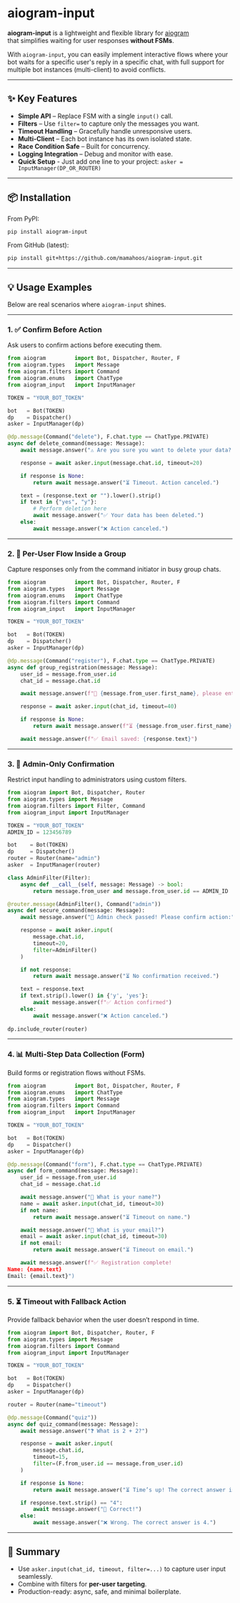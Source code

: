 # aiogram-input

**aiogram-input** is a lightweight and flexible library for [aiogram](https://github.com/aiogram/aiogram)  
that simplifies waiting for user responses **without FSMs**.

With `aiogram-input`, you can easily implement interactive flows where your bot waits for a specific user's
reply in a specific chat, with full support for multiple bot instances (multi-client) to avoid conflicts.

---

## ✨ Key Features

- **Simple API** – Replace FSM with a single `input()` call.
- **Filters** – Use `filter=` to capture only the messages you want.
- **Timeout Handling** – Gracefully handle unresponsive users.
- **Multi-Client** – Each bot instance has its own isolated state.
- **Race Condition Safe** – Built for concurrency.
- **Logging Integration** – Debug and monitor with ease.
- **Quick Setup** - Just add one line to your project: `asker = InputManager(DP_OR_ROUTER)`

---

## 📦 Installation

From PyPI:

```bash
pip install aiogram-input
```

From GitHub (latest):

```bash
pip install git+https://github.com/mamahoos/aiogram-input.git
```

---

## 💡 Usage Examples

Below are real scenarios where `aiogram-input` shines.

---

### 1. ✅ Confirm Before Action

Ask users to confirm actions before executing them.

```python
from aiogram         import Bot, Dispatcher, Router, F
from aiogram.types   import Message
from aiogram.filters import Command
from aiogram.enums   import ChatType
from aiogram_input   import InputManager

TOKEN = "YOUR_BOT_TOKEN"

bot   = Bot(TOKEN)
dp    = Dispatcher()
asker = InputManager(dp)

@dp.message(Command("delete"), F.chat.type == ChatType.PRIVATE)
async def delete_command(message: Message):
    await message.answer("⚠️ Are you sure you want to delete your data? (yes/no)")

    response = await asker.input(message.chat.id, timeout=20)

    if response is None:
        return await message.answer("⏳ Timeout. Action canceled.")

    text = (response.text or "").lower().strip()
    if text in {"yes", "y"}:
        # Perform deletion here
        await message.answer("✅ Your data has been deleted.")
    else:
        await message.answer("❌ Action canceled.")

```

---

### 2. 👥 Per-User Flow Inside a Group

Capture responses only from the command initiator in busy group chats.

```python
from aiogram         import Bot, Dispatcher, Router, F
from aiogram.types   import Message
from aiogram.enums   import ChatType
from aiogram.filters import Command
from aiogram_input   import InputManager

TOKEN = "YOUR_BOT_TOKEN"

bot   = Bot(TOKEN)
dp    = Dispatcher()
asker = InputManager(dp)

@dp.message(Command("register"), F.chat.type == ChatType.PRIVATE)
async def group_registration(message: Message):
    user_id = message.from_user.id
    chat_id = message.chat.id

    await message.answer(f"👋 {message.from_user.first_name}, please enter your email:")

    response = await asker.input(chat_id, timeout=40)

    if response is None:
        return await message.answer(f"⏳ {message.from_user.first_name}, you ran out of time!")

    await message.answer(f"✅ Email saved: {response.text}")

```

---

### 3. 🔐 Admin-Only Confirmation

Restrict input handling to administrators using custom filters.

```python
from aiogram import Bot, Dispatcher, Router
from aiogram.types import Message
from aiogram.filters import Filter, Command
from aiogram_input import InputManager

TOKEN = "YOUR_BOT_TOKEN"
ADMIN_ID = 123456789

bot    = Bot(TOKEN)
dp     = Dispatcher()
router = Router(name="admin")
asker  = InputManager(router)

class AdminFilter(Filter):
    async def __call__(self, message: Message) -> bool:
        return message.from_user and message.from_user.id == ADMIN_ID

@router.message(AdminFilter(), Command("admin"))
async def secure_command(message: Message):
    await message.answer("🔐 Admin check passed! Please confirm action:")

    response = await asker.input(
        message.chat.id,
        timeout=20,
        filter=AdminFilter()
    )

    if not response:
        return await message.answer("⏳ No confirmation received.")

    text = response.text
    if text.strip().lower() in {'y', 'yes'}:
        await message.answer(f"✅ Action confirmed")
    else:
        await message.answer("❌ Action canceled.")
        
dp.include_router(router)
```

---

### 4. 📊 Multi-Step Data Collection (Form)

Build forms or registration flows without FSMs.

```python
from aiogram         import Bot, Dispatcher, Router, F
from aiogram.enums   import ChatType
from aiogram.types   import Message
from aiogram.filters import Command
from aiogram_input   import InputManager

TOKEN = "YOUR_BOT_TOKEN"

bot   = Bot(TOKEN)
dp    = Dispatcher()
asker = InputManager(dp)

@dp.message(Command("form"), F.chat.type == ChatType.PRIVATE)
async def form_command(message: Message):
    user_id = message.from_user.id
    chat_id = message.chat.id

    await message.answer("👤 What is your name?")
    name = await asker.input(chat_id, timeout=30)
    if not name:
        return await message.answer("⏳ Timeout on name.")

    await message.answer("📧 What is your email?")
    email = await asker.input(chat_id, timeout=30)
    if not email:
        return await message.answer("⏳ Timeout on email.")

    await message.answer(f"✅ Registration complete!
Name: {name.text}
Email: {email.text}")
```

---

### 5. ⏳ Timeout with Fallback Action

Provide fallback behavior when the user doesn’t respond in time.

```python
from aiogram import Bot, Dispatcher, Router, F
from aiogram.types import Message
from aiogram.filters import Command
from aiogram_input import InputManager

TOKEN = "YOUR_BOT_TOKEN"

bot   = Bot(TOKEN)
dp    = Dispatcher()
asker = InputManager(dp)

router = Router(name="timeout")

@dp.message(Command("quiz"))
async def quiz_command(message: Message):
    await message.answer("❓ What is 2 + 2?")

    response = await asker.input(
        message.chat.id,
        timeout=15,
        filter=(F.from_user.id == message.from_user.id)
    )

    if response is None:
        return await message.answer("⏳ Time’s up! The correct answer is 4.")

    if response.text.strip() == "4":
        await message.answer("🎉 Correct!")
    else:
        await message.answer("❌ Wrong. The correct answer is 4.")
```

---

## 📖 Summary

- Use `asker.input(chat_id, timeout, filter=...)` to capture user input seamlessly.  
- Combine with filters for **per-user targeting**.
- Production-ready: async, safe, and minimal boilerplate.